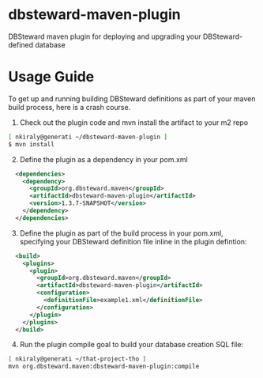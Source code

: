 dbsteward-maven-plugin
======================

DBSteward maven plugin for deploying and upgrading your DBSteward-defined database



Usage Guide
===========

To get up and running building DBSteward definitions as part of your maven build process, here is a crash course.

1) Check out the plugin code and mvn install the artifact to your m2 repo
```bash
[ nkiraly@generati ~/dbsteward-maven-plugin ]
$ mvn install
```


2) Define the plugin as a dependency in your pom.xml
```XML
  <dependencies>
    <dependency>
      <groupId>org.dbsteward.maven</groupId>
      <artifactId>dbsteward-maven-plugin</artifactId>
      <version>1.3.7-SNAPSHOT</version>
    </dependency>
  </dependencies>
```


3) Define the plugin as part of the build process in your pom.xml, specifying your DBSteward definition file inline in the plugin defintion:
```XML
  <build>
    <plugins>
      <plugin>
        <groupId>org.dbsteward.maven</groupId>
        <artifactId>dbsteward-maven-plugin</artifactId>
        <configuration>
          <definitionFile>example1.xml</definitionFile>
        </configuration>
      </plugin>
    </plugins>
  </build>
```


4) Run the plugin compile goal to build your database creation SQL file:
```bash
[ nkiraly@generati ~/that-project-tho ]
mvn org.dbsteward.maven:dbsteward-maven-plugin:compile
```

